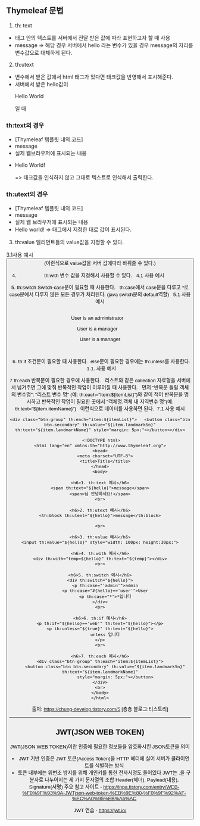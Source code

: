 ## Thymeleaf 문법
1. th: text
- 태그 안의 텍스트를 서버에서 전달 받은 값에 따라 표현하고자 할 때 사용
- <span th:text="${hello}">message</span> => 해당 경우 서버에서 hello 라는 변수가 있을 경우 message의 자리를 변수값으로 대체하게 된다.

2. th:utext
- 변수에서 받은 값에서 html 태그가 있다면 태크값을 반영해서 표시해준다.
- 서버에서 받은 hello값이 <p>Hello World</p>일 때
### th:text의 경우
- [Thymeleaf 탬플릿 내의 코드]
- <span td:text="${hello}">message</span>
- 실제 웹브라우저에 표시되는 내용
- <p>Hello World!</p> => 태크값을 인식하지 않고 그대로 텍스트로 인식해서 출력한다.
### th:utext의 경우
- [Thymeleaf 템플릿 내의 코드]
- <span th:utext="${hello}">message</span>
- 실제 웹 브라우저에 표시되는 내용
- Hello world! => 태그에서 지정한 대로 값이 표시된다.

3. th:value
엘리먼트들의 value값을 지정할 수 있다.

3.1사용 예시
<button th:value=”${hello}”/>
(이런식으로 value값을 서버 값에따라 바꿔줄 수 있다.)

4. th:with
변수 값을 지정해서 사용할 수 있다.
 
4.1 사용 예시
<div th:with=”temp=${hello}” th:text=”${temp}”>
5. th:switch
Switch-case문이 필요할 때 사용한다.
 
th:case에서 case문을 다루고 *로 case문에서 다루지 않은 모든 경우가 처리된다.
(java switch문의 default역할)
 
5.1 사용 예시
<div th:switch="${hello}">
    <p th:case="'admin'">User is an administrator
    <p th:case="#{roles.manager}">User is a manager
    <p th:case="*">User is a manager
</div>
 

 
6. th:if
조건문이 필요할 때 사용한다.  else문이 필요한 경우에는 th:unless를 사용한다.
 
1.1. 사용 예시
<p th:if="${hello}=='web'" th:text="${hello}"></p>
<p th:unless="unless 입니다."></p>

7 th:each
반복문이 필요한 경우에 사용한다.
 
리스트와 같은 collection 자료형을 서버에서 넘겨주면 그에 맞춰 반복적인 작업이 이루어질 때 사용한다.
 
먼저 "반복문 돌릴 객체의 변수명": "리스트 변수 명" (예: th:each="item:${itemList}")와 같이 적어 반복문을 명시하고
반복적인 작업이 필요한 곳에서 "객체명.객체 내 지역변수 명"(예: th:text="${item.itemName}")
 
이런식으로 데이터를 사용하면 된다. 
7.1 사용 예시
  ```
<div class="btn-group" th:each="item:${itemList}">   <button class="btn btn-secondary" th:value="${item.landmarkSn}" th:text="${item.landmarkName}" style="margin: 5px;"></button></div>
  ```
```
 <!DOCTYPE html>
<html lang="en" xmlns:th="http://www.thymeleaf.org">
<head>
    <meta charset="UTF-8">
    <title>Title</title>
</head>
<body>

<h6>1. th:text 예시</h6>
<span th:text="${hello}">message</span>
<span>님 안녕하세요!</span>
<br>

<h6>2. th:utext 예시</h6>
<th:block th:utext="${hello}">message</th:block>

<br>

<h6>3. th:value 예시</h6>
<input th:value="${hello}" style="width: 100px; height:30px;">

<h6>4. th:with 예시</h6>
<div th:with="temp=${hello}" th:text="${temp}"></div>
<br>

<h6>5. th:switch 예시</h6>
<div th:switch="${hello}">
    <p th:case="'admin'">admin
    <p th:case="#{hello}=='user'">User
    <p th:case="*">*입니다
</div>
<br>

<h6>6. th:if 예시</h6>
<p th:if="${hello}=='web'" th:text="${hello}"></p>
<p th:unless="${true}" th:text="${hello}">
    unless 입니다
</p>
<br>

<h6>7. th:each 예시</h6>
<div class="btn-group" th:each="item:${itemList}">
    <button class="btn btn-secondary" th:value="${item.landmarkSn}" th:text="${item.landmarkName}"
            style="margin: 5px;"></button>
</div>
<br>
</body>
</html>
```
출처: https://chung-develop.tistory.com/5 [춍춍 블로그:티스토리]

<hr/>

## JWT(JSON WEB TOKEN)
JWT(JSON WEB TOKEN)이란 인증에 필요한 정보들을 암호화시킨 JSON토큰을 의미
- JWT 기반 인증은 JWT 토큰(Access Token)을 HTTP 헤더에 실어 서버가 클라이언트를 식별하는 방식
- 토큰 내부에는 위변조 방지를 위해 개인키를 통한 전자서명도 들어있다
JWT는 .을 구분자로 나누어지는 세 가지 문자열의 조합 Header(헤더), Paylead(내용), Signature(서명)
주요 참고 사이트 - https://inpa.tistory.com/entry/WEB-%F0%9F%93%9A-JWTjson-web-token-%EB%9E%80-%F0%9F%92%AF-%EC%A0%95%EB%A6%AC

JWT 연습 - https://jwt.io/

